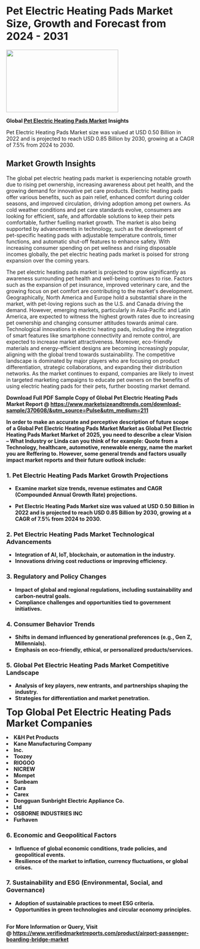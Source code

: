 <H1>Pet Electric Heating Pads Market Size, Growth and Forecast from 2024 - 2031</H1><img class="aligncenter size-medium wp-image-584254" src="https://thirdeyenews.in/wp-content/uploads/2024/09/Global-Market-Research-300x168.jpeg" alt="" width="300" height="168" /><p><strong>Global&nbsp;<a href="https://www.marketsizeandtrends.com/download-sample/370608/&amp;utm_source=Pulse&amp;utm_medium=211">Pet Electric Heating Pads Market</a> Insights</strong></p><p>Pet Electric Heating Pads Market size was valued at USD 0.50 Billion in 2022 and is projected to reach USD 0.85 Billion by 2030, growing at a CAGR of 7.5% from 2024 to 2030.</p><p><h2>Market Growth Insights</h2> The global pet electric heating pads market is experiencing notable growth due to rising pet ownership, increasing awareness about pet health, and the growing demand for innovative pet care products. Electric heating pads offer various benefits, such as pain relief, enhanced comfort during colder seasons, and improved circulation, driving adoption among pet owners. As cold weather conditions and pet care standards evolve, consumers are looking for efficient, safe, and affordable solutions to keep their pets comfortable, further fuelling market growth. The market is also being supported by advancements in technology, such as the development of pet-specific heating pads with adjustable temperature controls, timer functions, and automatic shut-off features to enhance safety. With increasing consumer spending on pet wellness and rising disposable incomes globally, the pet electric heating pads market is poised for strong expansion over the coming years. <p><strong></strong></p> <p>The pet electric heating pads market is projected to grow significantly as awareness surrounding pet health and well-being continues to rise. Factors such as the expansion of pet insurance, improved veterinary care, and the growing focus on pet comfort are contributing to the market's development. Geographically, North America and Europe hold a substantial share in the market, with pet-loving regions such as the U.S. and Canada driving the demand. However, emerging markets, particularly in Asia-Pacific and Latin America, are expected to witness the highest growth rates due to increasing pet ownership and changing consumer attitudes towards animal care. Technological innovations in electric heating pads, including the integration of smart features like smartphone connectivity and remote control, are expected to increase market attractiveness. Moreover, eco-friendly materials and energy-efficient designs are becoming increasingly popular, aligning with the global trend towards sustainability. The competitive landscape is dominated by major players who are focusing on product differentiation, strategic collaborations, and expanding their distribution networks. As the market continues to expand, companies are likely to invest in targeted marketing campaigns to educate pet owners on the benefits of using electric heating pads for their pets, further boosting market demand.</p> <p><strong></p><p><span class=""><strong>Download Full PDF Sample Copy of Global Pet Electric Heating Pads Market Report</strong> @ <a href="https://www.marketsizeandtrends.com/download-sample/370608/&amp;utm_source=Pulse&amp;utm_medium=211" target="_blank">https://www.marketsizeandtrends.com/download-sample/370608/&amp;utm_source=Pulse&amp;utm_medium=211</a></span></p><p>In order to make an accurate and perceptive description of future scope of a Global&nbsp;Pet Electric Heating Pads Market Market as Global&nbsp;Pet Electric Heating Pads Market Market of 2025, you need to describe a clear Vision &ndash; What Industry or Linda can you think of for example: Quote from a Technology, healthcare, automotive, renewable energy, name the market you are Reffering to. However, some general trends and factors usually impact market reports and their future outlook include:</p><h3>1.&nbsp;<strong>Pet Electric Heating Pads Market Growth Projections</strong></h3><ul><li>Examine market size trends, revenue estimates and CAGR (Compounded Annual Growth Rate) projections.</li><li><p>Pet Electric Heating Pads Market size was valued at USD 0.50 Billion in 2022 and is projected to reach USD 0.85 Billion by 2030, growing at a CAGR of 7.5% from 2024 to 2030.</p></li></ul><h3>2.&nbsp;<strong>Pet Electric Heating Pads Market Technological Advancements</strong></h3><ul><li>Integration of AI, IoT, blockchain, or automation in the industry.</li><li>Innovations driving cost reductions or improving efficiency.</li></ul><h3>3.&nbsp;<strong>Regulatory and Policy Changes</strong></h3><ul><li>Impact of global and regional regulations, including sustainability and carbon-neutral goals.</li><li>Compliance challenges and opportunities tied to government initiatives.</li></ul><h3>4.&nbsp;<strong>Consumer Behavior Trends</strong></h3><ul><li>Shifts in demand influenced by generational preferences (e.g., Gen Z, Millennials).</li><li>Emphasis on eco-friendly, ethical, or personalized products/services.</li></ul><h3>5.&nbsp;<strong>Global Pet Electric Heating Pads Market Competitive Landscape</strong></h3><ul><li>Analysis of key players, new entrants, and partnerships shaping the industry.</li><li>Strategies for differentiation and market penetration.</li></ul><p data-pm-slice="1 1 []"><span style="color: inherit; font-family: inherit; font-size: 25px;">Top Global Pet Electric Heating Pads Market Companies</span></p><div class="" data-test-id=""><p><li>K&H Pet Products</li><li> Kane Manufacturing Company</li><li> Inc.</li><li> Toozey</li><li> RIOGOO</li><li> NICREW</li><li> Mompet</li><li> Sunbeam</li><li> Cara</li><li> Carex</li><li> Dongguan Sunbright Electric Appliance Co.</li><li> Ltd</li><li> OSBORNE INDUSTRIES INC</li><li> Furhaven</li></p></div><h3>6.&nbsp;<strong>Economic and Geopolitical Factors</strong></h3><ul><li>Influence of global economic conditions, trade policies, and geopolitical events.</li><li>Resilience of the market to inflation, currency fluctuations, or global crises.</li></ul><h3>7.&nbsp;<strong>Sustainability and ESG (Environmental, Social, and Governance)</strong></h3><ul><li>Adoption of sustainable practices to meet ESG criteria.</li><li>Opportunities in green technologies and circular economy principles.</li></ul><h2><strong style="font-size: 14px;">For More Information or Query, Visit @&nbsp;</strong><a style="background-color: #ffffff; font-size: 14px;" href="https://www.marketsizeandtrends.com/report/pet-electric-heating-pads-market/" target="_blank">https://www.verifiedmarketreports.com/product/airport-passenger-boarding-bridge-market</a></h2>
